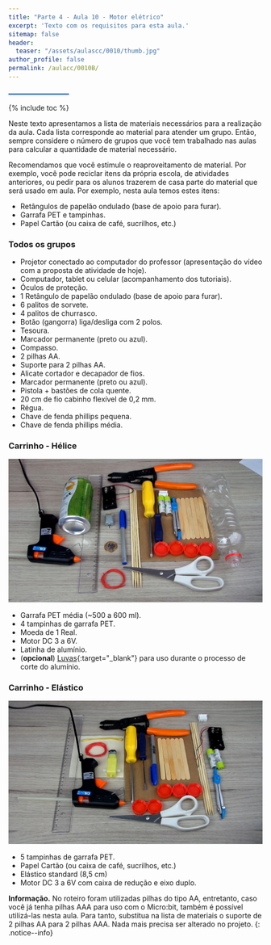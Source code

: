 ```yaml
---
title: "Parte 4 - Aula 10 - Motor elétrico"
excerpt: 'Texto com os requisitos para esta aula.'
sitemap: false
header: 
  teaser: "/assets/aulascc/0010/thumb.jpg" 
author_profile: false
permalink: /aulacc/0010B/
---
```

![Linha separadora](/assets/images/line.jpg)

{% include toc %}

Neste texto apresentamos a lista de materiais necessários para a realização da aula. Cada lista corresponde ao material para atender um grupo. Então, sempre considere o número de grupos que você tem trabalhado nas aulas para calcular a quantidade de material necessário.

Recomendamos que você estimule o reaproveitamento de material. Por exemplo, você pode reciclar itens da própria escola, de atividades anteriores, ou pedir para os alunos trazerem de casa parte do material que será usado em aula. Por exemplo, nesta aula temos estes itens:
* Retângulos de papelão ondulado (base de apoio para furar).
* Garrafa PET e tampinhas.
* Papel Cartão (ou caixa de café, sucrilhos, etc.)

### Todos os grupos
* Projetor conectado ao computador do professor (apresentação do vídeo com a proposta de atividade de hoje).
* Computador, tablet ou celular (acompanhamento dos tutoriais).
* Óculos de proteção.
* 1 Retângulo de papelão ondulado (base de apoio para furar).
* 6 palitos de sorvete.
* 4 palitos de churrasco.
* Botão (gangorra) liga/desliga com 2 polos.
* Tesoura.
* Marcador permanente (preto ou azul).
* Compasso.
* 2 pilhas AA.
* Suporte para 2 pilhas AA.
* Alicate cortador e decapador de fios.
* Marcador permanente (preto ou azul).
* Pistola + bastões de cola quente.
* 20 cm de fio cabinho flexível de 0,2 mm.
* Régua.
* Chave de fenda phillips pequena.
* Chave de fenda phillips média.

### Carrinho - Hélice
![Materiais para a montagem do carrinho com hélice](/assets/experimentos/0020/materiais.jpg)
* Garrafa PET média (~500 a 600 ml).
* 4 tampinhas de garrafa PET.
* Moeda de 1 Real.
* Motor DC 3 a 6V.
* Latinha de alumínio.
* (**opcional**) [Luvas](https://www.google.com/search?q=luva+pigmentada){:target="_blank"} para uso durante o processo de corte do alumínio.

### Carrinho - Elástico
![Materiais para a montagem do carrinho com elástico](/assets/experimentos/0021/materiais.jpg)
* 5 tampinhas de garrafa PET.
* Papel Cartão (ou caixa de café, sucrilhos, etc.)
* Elástico standard (8,5 cm)
* Motor DC 3 a 6V com caixa de redução e eixo duplo.

**Informação.** No roteiro foram utilizadas pilhas do tipo AA, entretanto, caso você já tenha pilhas AAA para uso com o Micro:bit, também é possível utilizá-las nesta aula. Para tanto, substitua na lista de materiais o suporte de 2 pilhas AA para 2 pilhas AAA. Nada mais precisa ser alterado no projeto.
{: .notice--info}
